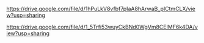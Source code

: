 https://drive.google.com/file/d/1hPuLkV8vfbf7pIaA8hArwaB_pICtmCLX/view?usp=sharing



https://drive.google.com/file/d/1_5Trfi53wuyCkBNd0WgVm8CEIMF6k4DA/view?usp=sharing
